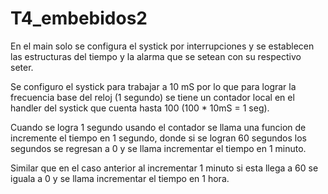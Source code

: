 # T4_embebidos2

En el main solo se configura el systick por interrupciones y se establecen las
estructuras del tiempo y la alarma que se setean con su respectivo seter.

Se configuro el systick para trabajar a 10 mS por lo que para lograr la
frecuencia base del reloj (1 segundo) se tiene un contador local en el handler
del systick que cuenta hasta 100 (100 * 10mS = 1 seg).

Cuando se logra 1 segundo usando el contador se llama una funcion de incremente el 
tiempo en 1 segundo, donde si se logran 60 segundos los segundos se regresan a 0 y se
llama incrementar el tiempo en 1 minuto.

Similar que en el caso anterior al incrementar 1 minuto si esta llega a 60 se iguala a
0 y se llama incrementar el tiempo en 1 hora. 


